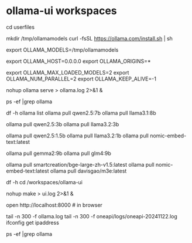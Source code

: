 # ollama-ui workspaces

cd userfiles

mkdir /tmp/ollamamodels
curl -fsSL https://ollama.com/install.sh | sh

export OLLAMA_MODELS=/tmp/ollamamodels

export OLLAMA_HOST=0.0.0.0
export OLLAMA_ORIGINS=*

export OLLAMA_MAX_LOADED_MODELS=2
export OLLAMA_NUM_PARALLEL=2
export OLLAMA_KEEP_ALIVE=-1

nohup ollama serve > ollama.log 2>&1 &

ps -ef |grep ollama

df -h
ollama list
ollama pull qwen2.5:7b
ollama pull llama3.1:8b

ollama pull qwen2.5:3b
ollama pull llama3.2:3b

ollama pull qwen2.5:1.5b
ollama pull llama3.2:1b
ollama pull nomic-embed-text:latest

ollama pull gemma2:9b
ollama pull glm4:9b

ollama pull smartcreation/bge-large-zh-v1.5:latest
ollama pull nomic-embed-text:latest
ollama pull davisgao/m3e:latest


df -h
cd /workspaces/ollama-ui

nohup make > ui.log 2>&1 &

open http://localhost:8000 # in browser

tail -n 300 -f ollama.log 
tail -n 300 -f oneapi/logs/oneapi-20241122.log
ifconfig get ipaddress

ps -ef |grep ollama
